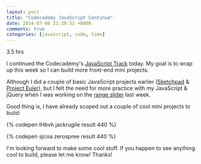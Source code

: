 ```yaml
---
layout: post
title: "Codecademy JavaScript Continue"
date: 2014-07-08 22:39:52 +0800
comments: true
categories: [javascript, code, time]
---
```


3.5 hrs

I continued the Codecademy's [JavaScript Track][track] today. My goal is to wrap up this week so I can build more front-end mini projects.

Although I did a couple of basic JavaScript projects earlier ([Sketchpad][pad] & [Project Euler][euler]), but I felt the need for more practice with my JavaScript & jQuery when I was working on the [range slider][slider] last week.

Good thing is, I have already scoped out a couple of cool mini projects to build:

{% codepen IHbvh jackrugile result 440 %}

<!--more-->

{% codepen sjcoa zerospree result 440 %}

I'm looking forward to make some cool stuff. If you happen to see anything cool to build, please let me know! Thanks!


[track]: http://www.codecademy.com/tracks/javascript

[pad]: https://github.com/scootcho/the_odin_project/tree/master/sketchpad

[euler]: https://github.com/scootcho/the_odin_project/tree/master/javascript

[slider]: /blog/2014/06/30/javascript-range-slider/

